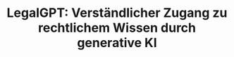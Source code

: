 ---
id: legalgpt
title: "LegalGPT: Verständlicher Zugang zu rechtlichem Wissen durch generative KI"
title_project: "LegalGPT: Ein Open-Source KI-System zur transparenten Erklärung deutscher Rechtstexte"
title_short: "LegalGPT"
period: "Okt 24 – Sep 25 (12 Monate)" 
round: "4"
lecture2go: "70600"
uhh_url: "https://www.hcl.uni-hamburg.de/ddlitlab/data-literacy-studierendenprojekte/vierte-foerderrunde/legalgpt.html"
students: "Johannes Fabian Hahn, Gregor Stange"
mentor: "Anton Semjonov"
text: |
   In einer zunehmend komplexen Gesellschaft ist der Zugang zu rechtlichen Informationen von entscheidender Bedeutung, um die eigenen Rechte und Pflichten zu verstehen und wahrzunehmen. Viele Menschen, insbesondere Laien, stehen jedoch vor der Herausforderung, juristische Texte zu entschlüsseln. Die häufig schwierige Rechtsprache und der Einsatz zahlreicher Fachbegriffe führen oft zu Missverständnissen und einem ungleichen Rechtsbewusstsein. Lange, komplexe Sätze mit zahlreichen Verweisen auf andere Gesetze erschweren selbst gut informierten Bürgern das Verständnis ihrer Rechte und deren Durchsetzung. Studien zeigen, dass ein großer Teil der Bevölkerung gezwungen ist, sich mit Original-Gesetzestexten auseinanderzusetzen, wenn rechtliche Fragen auftreten. Unser Projekt LegalGPT setzt genau hier an und entwickelt ein Open-Source-KI-System, das juristische Texte auf verständliche Weise erklärt und Antworten auf rechtliche Fragen liefert.

   ## Warum nicht einfach ChatGPT?

   Die weit verbreiteten Large Language Models (LLMs) wie ChatGPT eignen sich nicht für juristische Fragestellungen, da sie häufig „halluzinieren“. Das bedeutet, dass sie Informationen erstellen, die nicht auf realen Fakten beruhen. Dies ist besonders problematisch im rechtlichen Bereich, wo präzise und verlässliche Informationen unverzichtbar sind. 

   ## Das Ziel des Projekts 

   Das Projekt hat zum Ziel, ein KI-System zu entwickeln, das den Zugang zu rechtlichen Informationen vereinfacht und die Verständlichkeit von juristischen Texten fördert. Dabei kommt ein innovativer Ansatz namens Retrieval-Augmented Generation (RAG) zum Einsatz. Dieser nutzt eine Vektordatenbank mit öffentlich zugänglichen, digitalisierten Rechtstexten, um präzise und kontextualisierte Antworten zu liefern. Die Datenbank stellt sicher, dass die Informationen auf verlässlichen und aktuellen juristischen Quellen basieren, sodass der Nutzer keine „halluzinierten“ Antworten erhält, sondern konkrete, überprüfbare Informationen.

   ## Wie funktioniert es?

   Im Gegensatz zu herkömmlichen LLMs, die auf internem Wissen basieren, kombiniert RAG die Stärken eines LLMs mit externen Wissensquellen. Wenn eine Anfrage gestellt wird, durchsucht die KI die angebundenen Datenbanken nach relevanten Informationen und formuliert eine Antwort, die auf realen, gesicherten juristischen Texten basiert. Dies gewährleistet die Präzision und Verlässlichkeit der bereitgestellten Informationen.

   ## Die Vision des Projekts

   Ziel des Projekts ist es, juristische Informationen so aufzubereiten, dass sie für alle Bürger verständlich und zugänglich werden. Durch die Förderung der Rechtsbildung und den erleichterten Zugang zu rechtlichem Wissen trägt das KI-System dazu bei, das gesellschaftliche Verständnis des Rechts zu verbessern. So kann es einen Beitrag zu einer gerechteren und transparenteren Gesellschaft leisten. 

image: "https://www.hcl.uni-hamburg.de/20937903/right-4926156-05441898341acfd9bdd3d370e5655b87fb47c42f.jpg"
image_credit: "herbinisaac / Pixabay"
link_external: "https://legalrag.github.io"
---